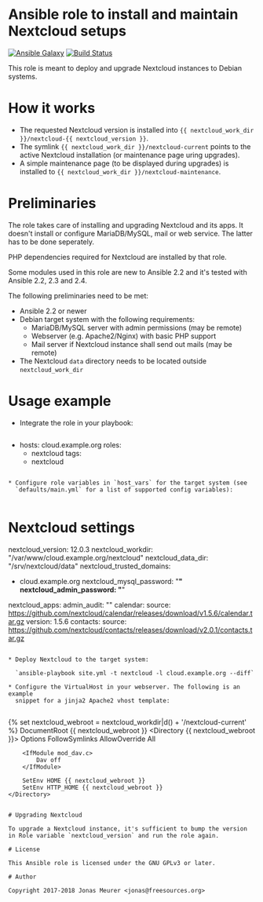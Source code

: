 # Ansible role to install and maintain Nextcloud setups

[![Ansible Galaxy](http://img.shields.io/badge/ansible--galaxy-nextcloud-blue.svg)](https://galaxy.ansible.com/mejo-/nextcloud/) [![Build Status](https://travis-ci.org/mejo-/ansible-role-nextcloud.svg?branch=master)](https://travis-ci.org/mejo-/ansible-role-nextcloud)

This role is meant to deploy and upgrade Nextcloud instances to Debian
systems.

# How it works

* The requested Nextcloud version is installed into
  `{{ nextcloud_work_dir }}/nextcloud-{{ nextcloud_version }}`.
* The symlink `{{ nextcloud_work_dir }}/nextcloud-current` points to the
  active Nextcloud installation (or maintenance page uring upgrades).
* A simple maintenance page (to be displayed during upgrades) is installed
  to `{{ nextcloud_work_dir }}/nextcloud-maintenance`.

# Preliminaries

The role takes care of installing and upgrading Nextcloud and its apps. It
doesn't install or configure MariaDB/MySQL, mail or web service. The latter
has to be done seperately.

PHP dependencies required for Nextcloud are installed by that role.

Some modules used in this role are new to Ansible 2.2 and it's tested with
Ansible 2.2, 2.3 and 2.4.

The following preliminaries need to be met:

* Ansible 2.2 or newer
* Debian target system with the following requirements:
  * MariaDB/MySQL server with admin permissions (may be remote)
  * Webserver (e.g. Apache2/Nginx) with basic PHP support
  * Mail server if Nextcloud instance shall send out mails (may be
    remote)
* The Nextcloud `data` directory needs to be located outside
  `nextcloud_work_dir`

# Usage example

* Integrate the role in your playbook: 
    
  ```
- hosts: cloud.example.org
  roles:
    - nextcloud
  tags:
    - nextcloud
```

* Configure role variables in `host_vars` for the target system (see
  `defaults/main.yml` for a list of supported config variables):  
    
  ```
# Nextcloud settings

nextcloud_version: 12.0.3
nextcloud_workdir: "/var/www/cloud.example.org/nextcloud"
nextcloud_data_dir: "/srv/nextcloud/data"
nextcloud_trusted_domains:
  - cloud.example.org
nextcloud_mysql_password: "******"
nextcloud_admin_password: "******"

nextcloud_apps:
  admin_audit: ""
  calendar:
    source: https://github.com/nextcloud/calendar/releases/download/v1.5.6/calendar.tar.gz
    version: 1.5.6
  contacts:
    source: https://github.com/nextcloud/contacts/releases/download/v2.0.1/contacts.tar.gz
```

* Deploy Nextcloud to the target system:  
    
  `ansible-playbook site.yml -t nextcloud -l cloud.example.org --diff`

* Configure the VirtualHost in your webserver. The following is an example
  snippet for a jinja2 Apache2 vhost template:  
    
  ```
{% set nextcloud_webroot = nextcloud_workdir|d() + '/nextcloud-current' %}
	DocumentRoot {{ nextcloud_webroot }}
	<Directory {{ nextcloud_webroot }}>
		Options FollowSymlinks
		AllowOverride All

		<IfModule mod_dav.c>
			Dav off
		</IfModule>

		SetEnv HOME {{ nextcloud_webroot }}
		SetEnv HTTP_HOME {{ nextcloud_webroot }}
	</Directory>
```

# Upgrading Nextcloud

To upgrade a Nextcloud instance, it's sufficient to bump the version
in Role variable `nextcloud_version` and run the role again.

# License

This Ansible role is licensed under the GNU GPLv3 or later.

# Author

Copyright 2017-2018 Jonas Meurer <jonas@freesources.org>
